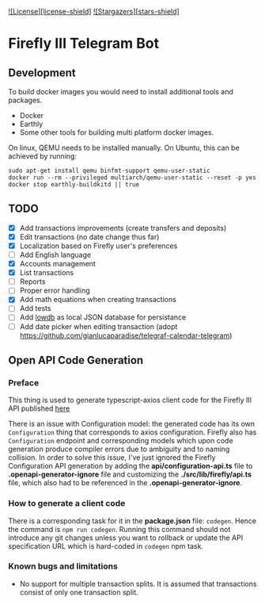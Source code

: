 [![License][license-shield]][license-url]
[![Stargazers][stars-shield]][stars-url]

# Firefly III Telegram Bot

## Development

To build docker images you would need to install additional tools and packages.
 - Docker
 - Earthly
 - Some other tools for building multi platform docker images.

 On linux, QEMU needs to be installed manually. On Ubuntu, this can be achieved by running:
```shell
sudo apt-get install qemu binfmt-support qemu-user-static
docker run --rm --privileged multiarch/qemu-user-static --reset -p yes
docker stop earthly-buildkitd || true
```

## TODO
- [x] Add transactions improvements (create transfers and deposits)
- [x] Edit transactions (no date change thus far)
- [x] Localization based on Firefly user's preferences
- [ ] Add English language
- [x] Accounts management
- [x] List transactions
- [ ] Reports
- [ ] Proper error handling
- [x] Add math equations when creating transactions
- [ ] Add tests
- [ ] Add [lowdb](https://github.com/typicode/lowdb) as local JSON database for persistance
- [ ] Add date picker when editing transaction (adopt https://github.com/gianlucaparadise/telegraf-calendar-telegram)

## Open API Code Generation

### Preface

This thing is used to generate typescript-axios client code for the Firefly III API
published [here](https://api-docs.firefly-iii.org)

There is an issue with Configuration model: the generated code has its own
`Configuration` thing that corresponds to axios configuration. Firefly also has
`Configuration` endpoint and corresponding models which upon code generation produce
compiler errors due to ambiguity and to naming collision.
In order to solve this issue, I've just ignored the Firefly Configuration API
generation by adding the __api/configuration-api.ts__ file to
__.openapi-generator-ignore__ file and customizing the __./src/lib/firefly/api.ts__
file, which also had to be referenced in the __.openapi-generator-ignore__.

### How to generate a client code

There is a corresponding task for it in the __package.json__ file: `codegen`.
Hence the command is `npm run codegen`. Running this command should not introduce
any git changes unless you want to rollback or update the API specification URL
which is hard-coded in `codegen` npm task.

### Known bugs and limitations
 - No support for multiple transaction splits. It is assumed that transactions
     consist of only one transaction split.


[license-url]: https://www.gnu.org/licenses/agpl-3.0.html
[stars-url]: https://github.com/cyxou/firefly-iii-telegram-bot/stargazers

